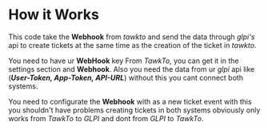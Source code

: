 # How it Works
This code take the **Webhook** from _tawkto_ and send the data through _glpi's_ api to create tickets at the same time as the creation of the ticket in _tawkto_.

You need to have ur **WebHook** key From _TawkTo_, you can get it in the settings section and **Webhook**.
Also you need the data from ur _glpi_ api like (***User-Token, App-Token, API-URL***) without this you cant connect both systems.

You need to configurate the **Webhook** with as a new ticket event with this you shouldn't have problems creating tickets in both systems 
obviously only works from _TawkTo_ to _GLPI_ and dont from _GLPI_ to _TawkTo_.
